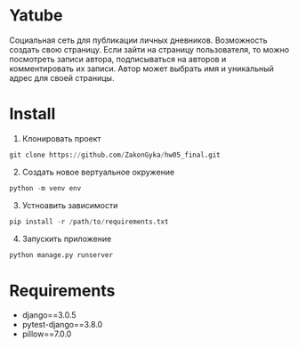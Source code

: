 # Yatube
Cоциальная сеть для публикации личных дневников. Возможность создать свою страницу. Если зайти на страницу пользователя, то можно посмотреть записи автора, подписываться на авторов и комментировать их записи. Автор может выбрать имя и уникальный адрес для своей страницы. 
# Install
1. Клонировать проект
```Python
git clone https://github.com/ZakonGyka/hw05_final.git
```
2. Создать новое вертуальное окружение
```Python
python -m venv env
```
3. Устноавить зависимости
```Python
pip install -r /path/to/requirements.txt
```
4. Запускить приложение
```Python
python manage.py runserver
```
# Requirements
+ django==3.0.5
+ pytest-django==3.8.0
+ pillow==7.0.0
